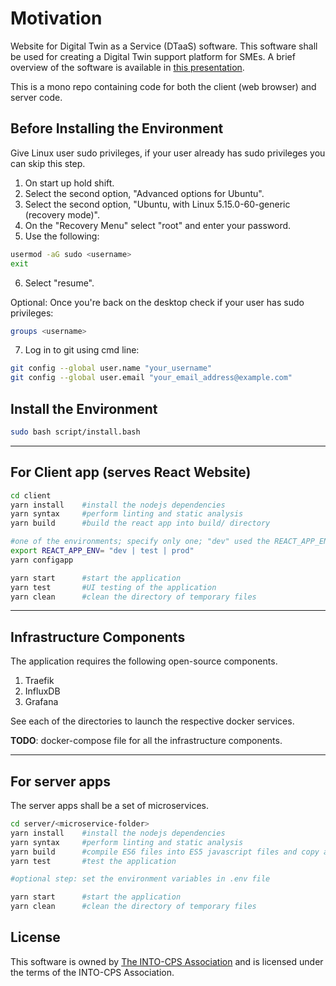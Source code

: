 # Motivation

Website for Digital Twin as a Service (DTaaS) software. This software shall be used for creating a Digital Twin support platform for SMEs. A brief overview of the software is available in [this presentation](docs/DTaaS-overview.pdf).

This is a mono repo containing code for both the client (web browser) and server code.

## Before Installing the Environment

Give Linux user sudo privileges, if your user already has sudo privileges you can skip this step. <br />

1. On start up hold shift. <br />
2. Select the second option, "Advanced options for Ubuntu". <br />
3. Select the second option, "Ubuntu, with Linux 5.15.0-60-generic (recovery mode)". <br />
4. On the "Recovery Menu" select "root" and enter your password. <br />
5. Use the following:
```bash
usermod -aG sudo <username>
exit
```
6. Select "resume". <br />

Optional: Once you're back on the desktop check if your user has sudo privileges:
```bash
groups <username>
```
7. Log in to git using cmd line:
```bash
git config --global user.name "your_username"
git config --global user.email "your_email_address@example.com"
```

## Install the Environment

```bash
sudo bash script/install.bash
```

---

## For Client app (serves React Website)

```bash
cd client
yarn install    #install the nodejs dependencies
yarn syntax     #perform linting and static analysis
yarn build      #build the react app into build/ directory

#one of the environments; specify only one; "dev" used the REACT_APP_ENV is not set
export REACT_APP_ENV= "dev | test | prod"   
yarn configapp

yarn start      #start the application
yarn test       #UI testing of the application
yarn clean      #clean the directory of temporary files
```

---

## Infrastructure Components

The application requires the following open-source components.

1. Traefik
1. InfluxDB
1. Grafana

See each of the directories to launch the respective docker services.

**TODO**: docker-compose file for all the infrastructure components.

---

## For server apps

The server apps shall be a set of microservices.

```bash
cd server/<microservice-folder>
yarn install    #install the nodejs dependencies
yarn syntax     #perform linting and static analysis
yarn build      #compile ES6 files into ES5 javascript files and copy all JS files into build/ directory
yarn test       #test the application

#optional step: set the environment variables in .env file

yarn start      #start the application
yarn clean      #clean the directory of temporary files
```

## License

This software is owned by [The INTO-CPS Association](https://into-cps.org/) and is licensed under the terms of the INTO-CPS Association.
